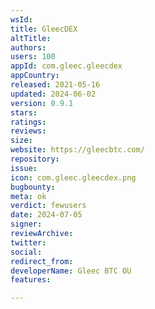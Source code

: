 ```yaml
---
wsId: 
title: GleecDEX
altTitle: 
authors: 
users: 100
appId: com.gleec.gleecdex
appCountry: 
released: 2021-05-16
updated: 2024-06-02
version: 0.9.1
stars: 
ratings: 
reviews: 
size: 
website: https://gleecbtc.com/
repository: 
issue: 
icon: com.gleec.gleecdex.png
bugbounty: 
meta: ok
verdict: fewusers
date: 2024-07-05
signer: 
reviewArchive: 
twitter: 
social: 
redirect_from: 
developerName: Gleec BTC OU
features: 

---
```


